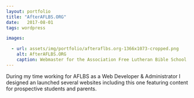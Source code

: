 ```yaml
---
layout: portfolio
title: "AfterAFLBS.ORG"
date:   2017-08-01
tags: wordpress

images:

  - url: assets/img/portfolio/afteraflbs.org-1366x1073-cropped.png
    alt: AfterAFLBS.ORG
    caption: Webmaster for the Association Free Lutheran Bible School
---
```


During my time working for AFLBS as a Web Developer & Administrator I designed an launched several websites including this one featuring content for prospective students and parents.